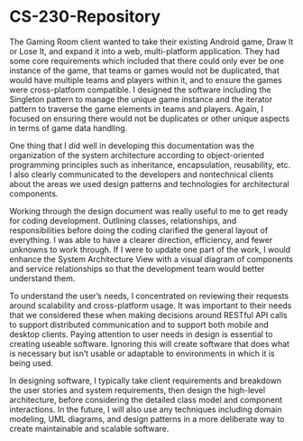 # CS-230-Repository

The Gaming Room client wanted to take their existing Android game, Draw It or Lose It, and expand it into a web, multi-platform application. They had some core requirements which included that there could only ever be one instance of the game, that teams or games would not be duplicated, that would have multiple teams and players within it, and to ensure the games were cross-platform compatible. I designed the software including the Singleton pattern to manage the unique game instance and the iterator pattern to traverse the game elements in teams and players. Again, I focused on ensuring there would not be duplicates or other unique aspects in terms of game data handling.

One thing that I did well in developing this documentation was the organization of the system architecture according to object-oriented programming principles such as inheritance, encapsulation, reusability, etc. I also clearly communicated to the developers and nontechnical clients about the areas we used design patterns and technologies for architectural components.

Working through the design document was really useful to me to get ready for coding development. Outlining classes, relationships, and responsibilities before doing the coding clarified the general layout of everything. I was able to have a clearer direction, efficiency, and fewer unknowns to work through. If I were to update one part of the work, I would enhance the System Architecture View with a visual diagram of components and service relationships so that the development team would better understand them.

To understand the user’s needs, I concentrated on reviewing their requests around scalability and cross-platform usage. It was important to their needs that we considered these when making decisions around RESTful API calls to support distributed communication and to support both mobile and desktop clients. Paying attention to user needs in design is essential to creating useable software. Ignoring this will create software that does what is necessary but isn’t usable or adaptable to environments in which it is being used.

In designing software, I typically take client requirements and breakdown the user stories and system requirements, then design the high-level architecture, before considering the detailed class model and component interactions. In the future, I will also use any techniques including domain modeling, UML diagrams, and design patterns in a more deliberate way to create maintainable and scalable software.
